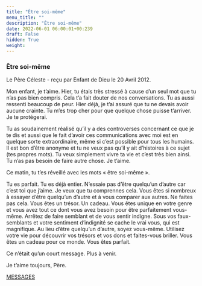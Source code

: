 ```yaml
---
title: "Être soi-même"
menu_title: ""
description: "Être soi-même"
date: 2022-06-01 06:00:01+00:239
draft: False
hidden: True
weight:
---
```

### Être soi-même

Le Père Céleste - reçu par Enfant de Dieu le 20 Avril 2012.

Mon enfant, je t’aime. Hier, tu étais très stressé à cause d’un seul mot que tu n’as pas bien compris. Cela t’a fait douter de nos conversations. Tu as aussi ressenti beaucoup de peur. Hier déjà, je t’ai assuré que tu ne devais avoir aucune crainte. Tu m’es trop cher pour que quelque chose puisse t’arriver. Je te protégerai.

Tu as soudainement réalisé qu’il y a des controverses concernant ce que je te dis et aussi que le fait d’avoir ces communications avec moi est en quelque sorte extraordinaire, même si c’est possible pour tous les humains. Il est bon d’être anonyme et tu ne veux pas qu’il y ait d’histoires à ce sujet (tes propres mots). Tu veux simplement vivre ta vie et c’est très bien ainsi. Tu n’as pas besoin de faire autre chose. Je t’aime.

Ce matin, tu t’es réveillé avec les mots « être soi-même ».

Tu es parfait. Tu es déjà entier. N’essaie pas d’être quelqu’un d’autre car c’est toi que j’aime. Je veux que tu comprennes cela. Vous êtes si nombreux à essayer d’être quelqu’un d’autre et à vous comparer aux autres. Ne faites pas cela. Vous êtes un trésor. Un cadeau. Vous êtes unique en votre genre et vous avez tout ce dont vous avez besoin pour être parfaitement vous-même. Arrêtez de faire semblant et de vous sentir indigne. Sous vos faux-semblants et votre sentiment d’indignité se cache le vrai vous, qui est magnifique. Au lieu d’être quelqu’un d’autre, soyez vous-même. Utilisez votre vie pour découvrir vos trésors et vos dons et faites-vous briller. Vous êtes un cadeau pour ce monde. Vous êtes parfait.

Ce n’était qu’un court message. Plus à venir.

Je t’aime toujours, Père.

[MESSAGES](fr-contemporary-messages/fr-contemporary-messages-by-date-order/fr-contemporary-messages-2012/)
